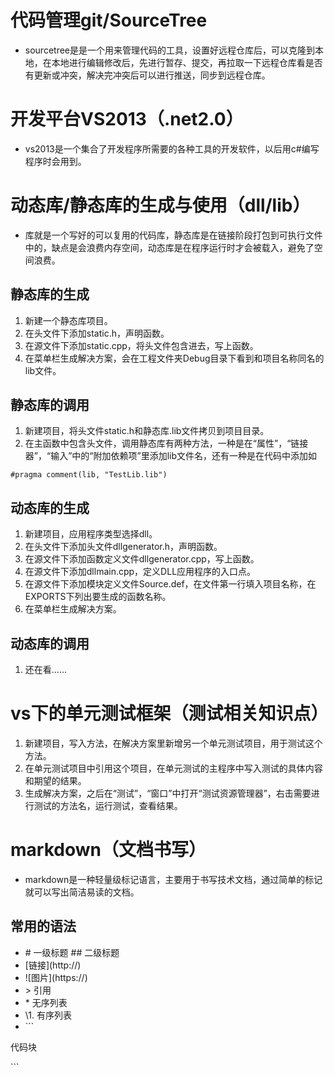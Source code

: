 # 代码管理git/SourceTree
* sourcetree是是一个用来管理代码的工具，设置好远程仓库后，可以克隆到本地，在本地进行编辑修改后，先进行暂存、提交，再拉取一下远程仓库看是否有更新或冲突，解决完冲突后可以进行推送，同步到远程仓库。
# 开发平台VS2013（.net2.0）
* vs2013是一个集合了开发程序所需要的各种工具的开发软件，以后用c#编写程序时会用到。
# 动态库/静态库的生成与使用（dll/lib）
* 库就是一个写好的可以复用的代码库，静态库是在链接阶段打包到可执行文件中的，缺点是会浪费内存空间，动态库是在程序运行时才会被载入，避免了空间浪费。
## 静态库的生成
1. 新建一个静态库项目。
2. 在头文件下添加static.h，声明函数。
3. 在源文件下添加static.cpp，将头文件包含进去，写上函数。
4. 在菜单栏生成解决方案，会在工程文件夹Debug目录下看到和项目名称同名的lib文件。

## 静态库的调用
1. 新建项目，将头文件static.h和静态库.lib文件拷贝到项目目录。
2. 在主函数中包含头文件，调用静态库有两种方法，一种是在“属性”，“链接器”，“输入”中的“附加依赖项”里添加lib文件名，还有一种是在代码中添加如
```
#pragma comment(lib, "TestLib.lib")
```
## 动态库的生成
1. 新建项目，应用程序类型选择dll。
2. 在头文件下添加头文件dllgenerator.h，声明函数。
3. 在源文件下添加函数定义文件dllgenerator.cpp，写上函数。
4. 在源文件下添加dllmain.cpp，定义DLL应用程序的入口点。
5. 在源文件下添加模块定义文件Source.def，在文件第一行填入项目名称，在EXPORTS下列出要生成的函数名称。
6. 在菜单栏生成解决方案。
## 动态库的调用
1. 还在看……
# vs下的单元测试框架（测试相关知识点）
1. 新建项目，写入方法，在解决方案里新增另一个单元测试项目，用于测试这个方法。
2. 在单元测试项目中引用这个项目，在单元测试的主程序中写入测试的具体内容和期望的结果。
3. 生成解决方案，之后在“测试”，“窗口”中打开“测试资源管理器”，右击需要进行测试的方法名，运行测试，查看结果。
# markdown（文档书写）
* markdown是一种轻量级标记语言，主要用于书写技术文档，通过简单的标记就可以写出简洁易读的文档。
## 常用的语法
* \# 一级标题 \## 二级标题
* \[链接]\(http://\)
* \!\[图片]\(https://\)
* \> 引用
* \* 无序列表
* \1. 有序列表
* \`\`\`

代码块

\`\`\`
